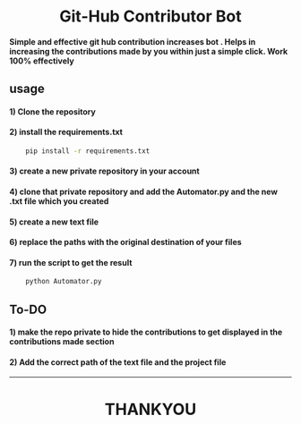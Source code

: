 # <center>Git-Hub Contributor Bot </center>

#### Simple and effective git hub contribution increases bot . Helps in increasing the contributions made by you within just a simple click. <b>Work 100% effectively</b>

## usage

#### 1) Clone the repository

#### 2) install the requirements.txt

```bash
    pip install -r requirements.txt
```

#### 3) create a new private repository in your account

#### 4) clone that private repository and add the <b>Automator.py</b> and the new <b>.txt</b> file which you created

#### 5) create a new text file

#### 6) replace the paths with the original destination of your files

#### 7) run the script to get the result

```bash
    python Automator.py
```

## To-DO

#### 1) make the repo private to hide the contributions to get displayed in the contributions made section

#### 2) Add the correct path of the text file and the project file

---

###

# <center>THANKYOU</center>

